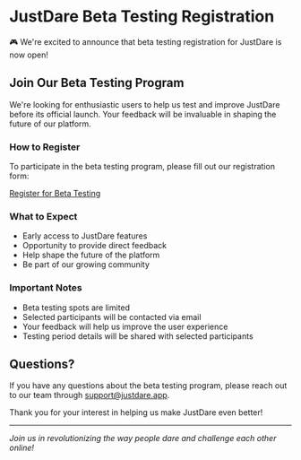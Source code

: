 # JustDare Beta Testing Registration

🎮 We're excited to announce that beta testing registration for JustDare is now open!

## Join Our Beta Testing Program

We're looking for enthusiastic users to help us test and improve JustDare before its official launch. Your feedback will be invaluable in shaping the future of our platform.

### How to Register

To participate in the beta testing program, please fill out our registration form:

[Register for Beta Testing](https://forms.gle/v1pBn1L2wjWdN9nu6)

### What to Expect

- Early access to JustDare features
- Opportunity to provide direct feedback
- Help shape the future of the platform
- Be part of our growing community

### Important Notes

- Beta testing spots are limited
- Selected participants will be contacted via email
- Your feedback will help us improve the user experience
- Testing period details will be shared with selected participants

## Questions?

If you have any questions about the beta testing program, please reach out to our team through support@justdare.app.

Thank you for your interest in helping us make JustDare even better!

---
*Join us in revolutionizing the way people dare and challenge each other online!*

